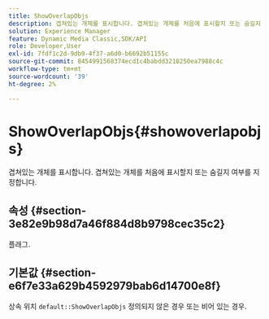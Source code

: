 ```yaml
---
title: ShowOverlapObjs
description: 겹쳐있는 개체를 표시합니다. 겹쳐있는 개체를 처음에 표시할지 또는 숨길지 여부를 지정합니다.
solution: Experience Manager
feature: Dynamic Media Classic,SDK/API
role: Developer,User
exl-id: 7fdf1c2d-9db9-4f37-a6d0-b6692b51155c
source-git-commit: 8454991568374ecd1c4babdd3210250ea7988c4c
workflow-type: tm+mt
source-wordcount: '39'
ht-degree: 2%

---
```


# ShowOverlapObjs{#showoverlapobjs}

겹쳐있는 개체를 표시합니다. 겹쳐있는 개체를 처음에 표시할지 또는 숨길지 여부를 지정합니다.

## 속성 {#section-3e82e9b98d7a46f884d8b9798cec35c2}

플래그.

## 기본값 {#section-e6f7e33a629b4592979bab6d14700e8f}

상속 위치 `default::ShowOverlapObjs` 정의되지 않은 경우 또는 비어 있는 경우.
